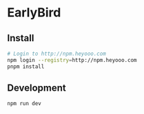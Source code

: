 # EarlyBird

## Install

```bash
# Login to http://npm.heyooo.com
npm login --registry=http://npm.heyooo.com
pnpm install
```

## Development

```bash
npm run dev
```

